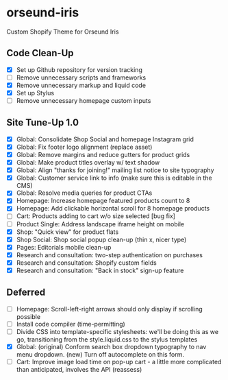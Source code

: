 # orseund-iris
Custom Shopify Theme for Orseund Iris

## Code Clean-Up

- [x] Set up Github repository for version tracking
- [ ] Remove unnecessary scripts and frameworks
- [x] Remove unnecessary markup and liquid code
- [x] Set up Stylus
- [ ] Remove unnecessary homepage custom inputs

## Site Tune-Up 1.0

- [x] Global: Consolidate Shop Social and homepage Instagram grid
- [x] Global: Fix footer logo alignment (replace asset)
- [x] Global: Remove margins and reduce gutters for product grids
- [x] Global: Make product titles overlay w/ text shadow
- [x] Global: Align "thanks for joining!" mailing list notice to site typography
- [x] Global: Customer service link to info (make sure this is editable in the CMS)
- [x] Global: Resolve media queries for product CTAs
- [x] Homepage: Increase homepage featured products count to 8
- [x] Homepage: Add clickable horizontal scroll for 8 homepage products
- [ ] Cart: Products adding to cart w/o size selected [bug fix]
- [ ] Product Single: Address landscape iframe height on mobile
- [x] Shop: "Quick view" for product flats
- [x] Shop Social: Shop social popup clean-up (thin x, nicer type)
- [x] Pages: Editorials mobile clean-up
- [x] Research and consultation: two-step authentication on purchases
- [x] Research and consultation: Shopify custom fields
- [x] Research and consultation: "Back in stock" sign-up feature

## Deferred

- [ ] Homepage: Scroll-left-right arrows should only display if scrolling possible 
- [ ] Install code compiler (time-permitting)
- [ ] Divide CSS into template-specific stylesheets: we'll be doing this as we go, transitioning from the style.liquid.css to the stylus templates
- [x] Global: (original) Conform search box dropdown typography to nav menu dropdown. (new) Turn off autocomplete on this form. 
- [ ] Cart: Improve image load time on pop-up cart - a little more complicated than anticipated, involves the API (reassess)